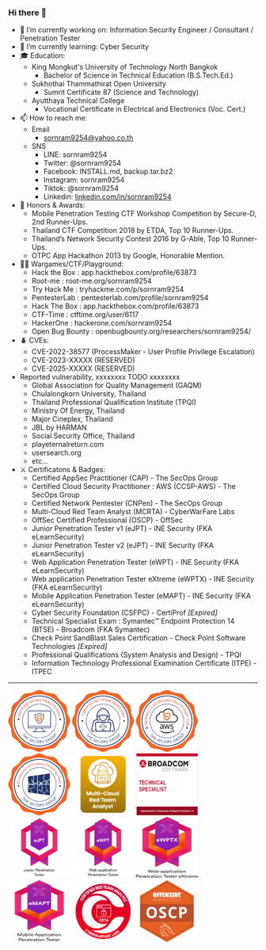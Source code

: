 ### Hi there 👋

- 🔭 I’m currently working on: Information Security Engineer / Consultant / Penetration Tester
- 🌱 I’m currently learning: Cyber Security
- 🎓 Education:
    - King Mongkut's University of Technology North Bangkok
        - Bachelor of Science in Technical Education (B.S.Tech.Ed.)
    - Sukhothai Thammathirat Open University
        - Sumrit Certificate 87 (Science and Technology)
    - Ayutthaya Technical College
        - Vocational Certificate in Electrical and Electronics (Voc. Cert.)
- 📫 How to reach me:
    - Email
        - sornram9254@yahoo.co.th
    - SNS
        - LINE: sornram9254
        - Twitter: @sornram9254
        - Facebook: INSTALL.md, backup.tar.bz2
        - Instagram: sornram9254
        - Tiktok: @sornram9254
        - Linkedin: [linkedin.com/in/sornram9254](https://linkedin.com/in/sornram9254)
- 🥇 Honors & Awards:
    - Mobile Penetration Testing CTF Workshop Competition by Secure-D, 2nd Runner-Ups.
    - Thailand CTF Competition 2018 by ETDA, Top 10 Runner-Ups.
    - Thailand’s Network Security Contest 2016 by G-Able, Top 10 Runner-Ups.
    - OTPC App Hackathon 2013 by Google, Honorable Mention.
- 🧑‍💻 Wargames/CTF/Playground:
    - Hack the Box	: app.hackthebox.com/profile/63873
    - Root-me		: root-me.org/sornram9254
    - Try Hack Me	: tryhackme.com/p/sornram9254
    - PentesterLab	: pentesterlab.com/profile/sornram9254
    - Hack The Box	: app.hackthebox.com/profile/63873
    - CTF-Time		: ctftime.org/user/6117
    - HackerOne	: hackerone.com/sornram9254
    - Open Bug Bounty	: openbugbounty.org/researchers/sornram9254/
- 🪲 CVEs:
    - CVE-2022-38577 (ProcessMaker - User Profile Privilege Escalation)
    - CVE-2023-XXXXX (RESERVED)
    - CVE-2025-XXXXX (RESERVED)
- Reported vulnerability, xxxxxxxx TODO xxxxxxxx
    - Global Association for Quality Management (GAQM)
    - Chulalongkorn University, Thailand
    - Thailand Professional Qualification Institute (TPQI)
    - Ministry Of Energy, Thailand
    - Major Cineplex, Thailand
    - JBL by HARMAN
    - Social Security Office, Thailand
    - playeternalreturn.com
    - usersearch.org
    - etc...
- ⚔️ Certificatons & Badges:
    - Certified AppSec Practitioner (CAP) - The SecOps Group
    - Certified Cloud Security Practitioner : AWS (CCSP-AWS) - The SecOps Group
    - Certified Network Pentester (CNPen) - The SecOps Group
    - Multi-Cloud Red Team Analyst (MCRTA) - CyberWarFare Labs
    - OffSec Certified Professional (OSCP) - OffSec
    - Junior Penetration Tester v1 (eJPT) - INE Security (FKA eLearnSecurity)
    - Junior Penetration Tester v2 (eJPT) - INE Security (FKA eLearnSecurity)
    - Web Application Penetration Tester (eWPT) - INE Security (FKA eLearnSecurity)
    - Web application Penetration Tester eXtreme (eWPTX) - INE Security (FKA eLearnSecurity)
    - Mobile Application Penetration Tester (eMAPT) - INE Security (FKA eLearnSecurity)
    - Cyber Security Foundation (CSFPC) - CertiProf _[Expired]_
    - Technical Specialist Exam : Symantec™ Endpoint Protection 14 (BTSE) - Broadcom (FKA Symantec)
    - Check Point SandBlast Sales Certification - Check Point Software Technologies _[Expired]_
    - Professional Qualifications (System Analysis and Design) - TPQI
    - Information Technology Professional Examination Certificate (ITPE) - ITPEC
 <hr/>
<div>
  <img src="certs/CAP.png" width="125" height="125">
  <img src="certs/CNPen.png" width="125" height="125">
  <img src="certs/CCSP-AWS.png" width="125" height="125">
  <img src="certs/C-ADPenX.png" width="125" height="125">
  <img src="certs/MCRTA.png" width="125" height="125">
  <img src="certs/BTSE.png" width="125" height="125">
</div>
<div>
  <img src="certs/eJPT.png" width="125" height="125">
  <img src="certs/eWPT.png" width="125" height="125">
  <img src="certs/eWPTX.png" width="125" height="125">
  <img src="certs/eMAPT.png" width="125" height="125">
  <img src="certs/CRTA.png" width="125" height="125">
  <img src="certs/OSCP.png" width="125" height="125">
</div>
